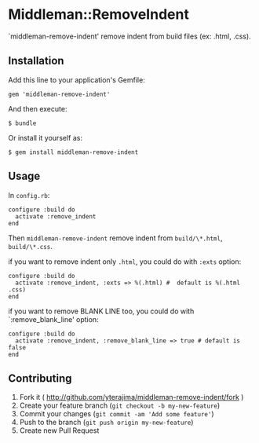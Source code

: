 # Middleman::RemoveIndent

`middleman-remove-indent' remove indent from build files (ex: .html, .css).

## Installation

Add this line to your application's Gemfile:

    gem 'middleman-remove-indent'

And then execute:

    $ bundle

Or install it yourself as:

    $ gem install middleman-remove-indent

## Usage

In `config.rb`:

    configure :build do
      activate :remove_indent
    end

Then `middleman-remove-indent` remove indent from `build/\*.html`, `build/\*.css`.

if you want to remove indent only `.html`, you could do with `:exts` option:

    configure :build do
      activate :remove_indent, :exts => %(.html) #  default is %(.html .css)
    end

if you want to remove BLANK LINE too, you could do with `:remove_blank_line' option:

    configure :build do
      activate :remove_indent, :remove_blank_line => true # default is false
    end

## Contributing

1. Fork it ( http://github.com/yterajima/middleman-remove-indent/fork )
2. Create your feature branch (`git checkout -b my-new-feature`)
3. Commit your changes (`git commit -am 'Add some feature'`)
4. Push to the branch (`git push origin my-new-feature`)
5. Create new Pull Request
